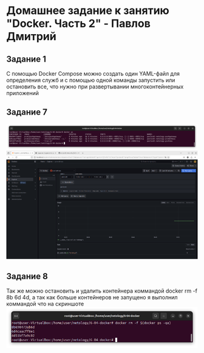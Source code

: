 # Домашнее задание к занятию "Docker. Часть 2" - Павлов Дмитрий
## Задание 1
С помощью Docker Compose можно создать один YAML-файл для определения служб и с помощью одной команды запустить или остановить все, что нужно при развертывании многоконтейнерных приложений
## Задание 7
![скриншот к заданию 7](https://github.com/goosecompote/screen/blob/main/6-04-docker/docker_01.png)
![скриншот к заданию 7](https://github.com/goosecompote/screen/blob/main/6-04-docker/docker_02.png) 
## Задание 8
Так же можно остановить и удалить контейнера коммандой docker rm -f 8b 6d 4d, а так как больше контейнеров не запущено я выполнил коммандой что на скриншоте
![скриншот к заданию 8](https://github.com/goosecompote/screen/blob/main/6-04-docker/docker_03.png)
